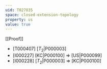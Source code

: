 ```yaml
---
uid: T027035
space: closed-extension-topology
property: us
value: true
---
```

[[Proof]]

* [T000407] [$T_2$|P000003]
* [I000227] [KC|P000100] => [US|P000099]
* [I000228] [$T_2$|P000003] => [KC|P000100]


